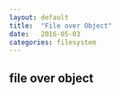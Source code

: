 ```yaml
---
layout: default
title:  "File over Object"
date:   2016-05-03
categories: filesystem
---
```


## file over object